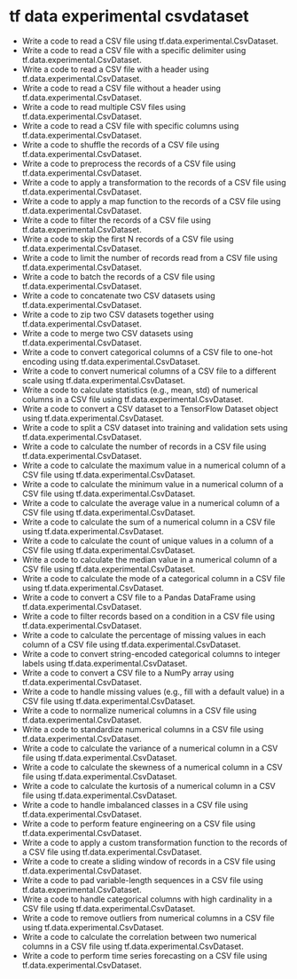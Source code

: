 # tf data experimental csvdataset

- Write a code to read a CSV file using tf.data.experimental.CsvDataset.
- Write a code to read a CSV file with a specific delimiter using tf.data.experimental.CsvDataset.
- Write a code to read a CSV file with a header using tf.data.experimental.CsvDataset.
- Write a code to read a CSV file without a header using tf.data.experimental.CsvDataset.
- Write a code to read multiple CSV files using tf.data.experimental.CsvDataset.
- Write a code to read a CSV file with specific columns using tf.data.experimental.CsvDataset.
- Write a code to shuffle the records of a CSV file using tf.data.experimental.CsvDataset.
- Write a code to preprocess the records of a CSV file using tf.data.experimental.CsvDataset.
- Write a code to apply a transformation to the records of a CSV file using tf.data.experimental.CsvDataset.
- Write a code to apply a map function to the records of a CSV file using tf.data.experimental.CsvDataset.
- Write a code to filter the records of a CSV file using tf.data.experimental.CsvDataset.
- Write a code to skip the first N records of a CSV file using tf.data.experimental.CsvDataset.
- Write a code to limit the number of records read from a CSV file using tf.data.experimental.CsvDataset.
- Write a code to batch the records of a CSV file using tf.data.experimental.CsvDataset.
- Write a code to concatenate two CSV datasets using tf.data.experimental.CsvDataset.
- Write a code to zip two CSV datasets together using tf.data.experimental.CsvDataset.
- Write a code to merge two CSV datasets using tf.data.experimental.CsvDataset.
- Write a code to convert categorical columns of a CSV file to one-hot encoding using tf.data.experimental.CsvDataset.
- Write a code to convert numerical columns of a CSV file to a different scale using tf.data.experimental.CsvDataset.
- Write a code to calculate statistics (e.g., mean, std) of numerical columns in a CSV file using tf.data.experimental.CsvDataset.
- Write a code to convert a CSV dataset to a TensorFlow Dataset object using tf.data.experimental.CsvDataset.
- Write a code to split a CSV dataset into training and validation sets using tf.data.experimental.CsvDataset.
- Write a code to calculate the number of records in a CSV file using tf.data.experimental.CsvDataset.
- Write a code to calculate the maximum value in a numerical column of a CSV file using tf.data.experimental.CsvDataset.
- Write a code to calculate the minimum value in a numerical column of a CSV file using tf.data.experimental.CsvDataset.
- Write a code to calculate the average value in a numerical column of a CSV file using tf.data.experimental.CsvDataset.
- Write a code to calculate the sum of a numerical column in a CSV file using tf.data.experimental.CsvDataset.
- Write a code to calculate the count of unique values in a column of a CSV file using tf.data.experimental.CsvDataset.
- Write a code to calculate the median value in a numerical column of a CSV file using tf.data.experimental.CsvDataset.
- Write a code to calculate the mode of a categorical column in a CSV file using tf.data.experimental.CsvDataset.
- Write a code to convert a CSV file to a Pandas DataFrame using tf.data.experimental.CsvDataset.
- Write a code to filter records based on a condition in a CSV file using tf.data.experimental.CsvDataset.
- Write a code to calculate the percentage of missing values in each column of a CSV file using tf.data.experimental.CsvDataset.
- Write a code to convert string-encoded categorical columns to integer labels using tf.data.experimental.CsvDataset.
- Write a code to convert a CSV file to a NumPy array using tf.data.experimental.CsvDataset.
- Write a code to handle missing values (e.g., fill with a default value) in a CSV file using tf.data.experimental.CsvDataset.
- Write a code to normalize numerical columns in a CSV file using tf.data.experimental.CsvDataset.
- Write a code to standardize numerical columns in a CSV file using tf.data.experimental.CsvDataset.
- Write a code to calculate the variance of a numerical column in a CSV file using tf.data.experimental.CsvDataset.
- Write a code to calculate the skewness of a numerical column in a CSV file using tf.data.experimental.CsvDataset.
- Write a code to calculate the kurtosis of a numerical column in a CSV file using tf.data.experimental.CsvDataset.
- Write a code to handle imbalanced classes in a CSV file using tf.data.experimental.CsvDataset.
- Write a code to perform feature engineering on a CSV file using tf.data.experimental.CsvDataset.
- Write a code to apply a custom transformation function to the records of a CSV file using tf.data.experimental.CsvDataset.
- Write a code to create a sliding window of records in a CSV file using tf.data.experimental.CsvDataset.
- Write a code to pad variable-length sequences in a CSV file using tf.data.experimental.CsvDataset.
- Write a code to handle categorical columns with high cardinality in a CSV file using tf.data.experimental.CsvDataset.
- Write a code to remove outliers from numerical columns in a CSV file using tf.data.experimental.CsvDataset.
- Write a code to calculate the correlation between two numerical columns in a CSV file using tf.data.experimental.CsvDataset.
- Write a code to perform time series forecasting on a CSV file using tf.data.experimental.CsvDataset.